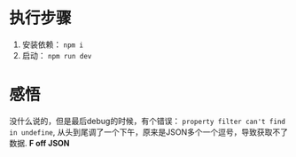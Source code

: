 # 执行步骤
1. 安装依赖： `npm i`
2. 启动： `npm run dev`

# 感悟
没什么说的，但是最后debug的时候，有个错误： `property filter can't find in undefine`, 从头到尾调了一个下午，原来是JSON多个一个逗号，导致获取不了数据. **F off JSON**
